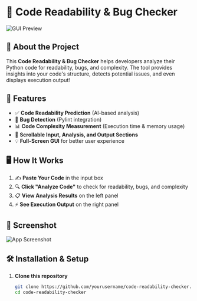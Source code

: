 # 🚀 Code Readability & Bug Checker

![GUI Preview](https://media.giphy.com/media/v1.Y2lkPTc5MGI3NjExMWZ5bm41OHBuMGZ5dTVzZzI0ZG10N25uN3N5NmZld2JhaGcyMGN0bCZlcD12MV9naWZzX3NlYXJjaCZjdD1n/D6yMCXQjFkQGNT5JgD/giphy.gif)

## 🌟 About the Project
This **Code Readability & Bug Checker** helps developers analyze their Python code for readability, bugs, and complexity. The tool provides insights into your code's structure, detects potential issues, and even displays execution output!

## 🎯 Features
- ✅ **Code Readability Prediction** (AI-based analysis)
- 🐛 **Bug Detection** (Pylint integration)
- 📊 **Code Complexity Measurement** (Execution time & memory usage)
- 📜 **Scrollable Input, Analysis, and Output Sections**
- 💡 **Full-Screen GUI** for better user experience

## 🖥️ How It Works
1. ✍️ **Paste Your Code** in the input box
2. 🔍 **Click \"Analyze Code\"** to check for readability, bugs, and complexity
3. 📋 **View Analysis Results** on the left panel
4. ⚡ **See Execution Output** on the right panel

## 📸 Screenshot
![App Screenshot](https://media.giphy.com/media/v1.Y2lkPTc5MGI3NjExbWVkdTVjcjB4bHpxN2NuZXN5NnM3aHIydjFndHZibDN1OHQ3M2h6eCZlcD12MV9naWZzX3NlYXJjaCZjdD1n/3oriO0OEd9QIDdllqo/giphy.gif)

## 🛠️ Installation & Setup
1. **Clone this repository**
   ```bash
   git clone https://github.com/yourusername/code-readability-checker.git
   cd code-readability-checker
